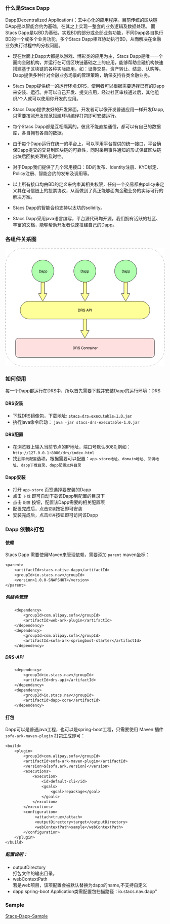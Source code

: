 ### 什么是Stacs Dapp

Dapp(Decentralized Application)：去中心化的应用程序。目前传统的区块链DApp是以智能合约为基础，在其之上实现一整套的业务逻辑及数据处理。 而Stacs Dapp是以BD为基础，实现BD的部分或全部业务功能，不同Dapp各自执行BD的一个或多个业务功能，多个Stacs Dapp相互协助执行BD，从而解决在金融业务执行过程中的分权问题。

- 现在世面上Dapp大都是以游戏、博彩类的应用为主，Stacs Dapp是唯一一个面向金融机构，并运行在可信区块链基础之上的应用，能够帮助金融机构快速搭建基于区块链的各种实际应用，如：证券交易、资产转让、结息、认购等。Dapp提供多种针对金融业务场景的管理策略，确保支持各类金融业务。

- Stacs Dapp提供统一的运行环境:DRS，使用者可以根据需要选择已有的Dapp来安装、运行。并可以自己开发、提交应用，经过社区审核通过后，其他组织/个人就可以使用你开发的应用。

- Stacs Dapp提供友好的开发界面，开发者可以像开发普通应用一样开发Dapp,只需要按照开发规范搭建环境编译打包即可安装运行。

- 每个Stacs Dapp都是互相隔离的，彼此不能直接通信，都可以有自己的数据库，各自拥有各自的数据。

- 由于每个Dapp运行在统一的平台上，可以享用平台提供的统一接口，平台确保Dapp提交的交易到区块链的可靠性，同时采用事件通知的形式保证区块链出块后回执处理的及时性。

- 对于Dapp我们提供了几个常用接口：BD的发布、Identity注册、KYC绑定、Policy注册、智能合约的发布及调用等。

- 以上所有接口均由BD的定义来约束其相关权限，任何一个交易都由policy来定义其在可信链上的投票协议，从而做到了真正能够面向金融业务的实际可行的解决方案。

- Stacs Dapp的智能合约支持以太坊的solidity。

- Stacs Dapp采用java语言编写，平台源代码均开源，我们拥有活跃的社区、丰富的文档，能够帮助开发者快速搭建自己的Dapp。

### 各组件关系图

 ![Dapp](../images/dapp/Dapp.png)

### 如何使用

每一个Dapp都运行在DRS中，所以首先需要下载并安装Dapp的运行环境：DRS

#### DRS安装
- 下载DRS镜像包，下载地址: [`stacs-drs-executable-1.0.jar`][1] 
- 执行java命令启动： ` java -jar stacs-drs-executable-1.0.jar `

#### DRS配置
- 在浏览器上输入当前节点的IP地址，端口号默认8080,例如：` http://127.0.0.1:8080/drs/index.html `
- 找到`系统配置`选项，根据需要可以配置：`app-store地址`、`domain地址`、`回调地址`、`dapp下载目录`、`dapp配置文件目录`

#### Dapp安装
- 打开 `app-store` 页签选择要安装的Dapp
- 点击 `下载` 即可自动下载该Dapp到配置的目录下
- 点击 `配置` 按钮，配置该Dapp需要的相关配置项 
- 配置完成后，点击`安装`按钮即可安装
- 安装完成后，点击`打开`按钮即可访问该Dapp

### Dapp 依赖&打包

#### 依赖
Stacs Dapp 需要使用Maven来管理依赖，需要添加 `parent` maven坐标：
``` 
<parent>
    <artifactId>stacs-native-dapp</artifactId>
    <groupId>io.stacs.nav</groupId>
    <version>1.0.0-SNAPSHOT</version>
</parent>
```
##### 包结构管理
```
    <dependency>
        <groupId>com.alipay.sofa</groupId>
        <artifactId>web-ark-plugin</artifactId>
    </dependency>
    <dependency>
        <groupId>com.alipay.sofa</groupId>
        <artifactId>sofa-ark-springboot-starter</artifactId>
    </dependency>
``` 
##### DRS-API
```
    <dependency>
        <groupId>io.stacs.nav</groupId>
        <artifactId>drs-api</artifactId>
    </dependency>
    <dependency>
        <groupId>io.stacs.nav</groupId>
        <artifactId>dapp-core</artifactId>
    </dependency>
```
#### 打包
Dapp可以是普通java工程，也可以是spring-boot工程，只需要使用 Maven 插件 `sofa-ark-maven-plugin` 打包生成即可：
```
<build>
    <plugin>
        <groupId>com.alipay.sofa</groupId>
        <artifactId>sofa-ark-maven-plugin</artifactId>
        <version>${sofa.ark.version}</version>
        <executions>
            <execution>
                <id>default-cli</id>
                <goals>
                    <goal>repackage</goal>
                </goals>
            </excution>
        </executions>
        <configuration>
             <attach>true</attach>
             <outputDirectory>target</outputDirectory>
             <webContextPath>sample</webContextPath>
        </configuration>
    </plugin>
</build>

```
##### 配置说明：
- outputDirectory  
   打包文件的输出目录。
- webContextPath   
   若是web项目，该项配置会被默认替换为dapp的name,不支持自定义
- dapp spring-boot Application类需配置包扫描路径：io.stacs.nav.dapp"

### Sample

 [Stacs-Dapp-Sample][2]

[1]: dapp.md
[2]: https://github.com/Aurorasic/stacs-native-dapp/tree/dev/dapp-sample
 